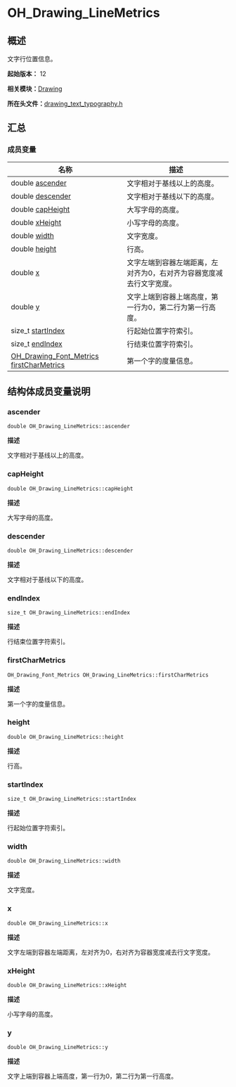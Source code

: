 # OH_Drawing_LineMetrics


## 概述

文字行位置信息。

**起始版本：** 12

**相关模块：**[Drawing](_drawing.md)

**所在头文件：**[drawing_text_typography.h](drawing__text__typography_8h.md)

## 汇总


### 成员变量

| 名称 | 描述 | 
| -------- | -------- |
| double [ascender](#ascender) | 文字相对于基线以上的高度。 | 
| double [descender](#descender) | 文字相对于基线以下的高度。 | 
| double [capHeight](#capheight) | 大写字母的高度。 | 
| double [xHeight](#xheight) | 小写字母的高度。 | 
| double [width](#width) | 文字宽度。 | 
| double [height](#height) | 行高。 | 
| double [x](#x) | 文字左端到容器左端距离，左对齐为0，右对齐为容器宽度减去行文字宽度。 | 
| double [y](#y) | 文字上端到容器上端高度，第一行为0，第二行为第一行高度。 | 
| size_t [startIndex](#startindex) | 行起始位置字符索引。 | 
| size_t [endIndex](#endindex) | 行结束位置字符索引。 | 
| [OH_Drawing_Font_Metrics](_o_h___drawing___font___metrics.md) [firstCharMetrics](#firstcharmetrics) | 第一个字的度量信息。 | 


## 结构体成员变量说明


### ascender

```
double OH_Drawing_LineMetrics::ascender
```

**描述**

文字相对于基线以上的高度。


### capHeight

```
double OH_Drawing_LineMetrics::capHeight
```

**描述**

大写字母的高度。


### descender

```
double OH_Drawing_LineMetrics::descender
```

**描述**

文字相对于基线以下的高度。


### endIndex

```
size_t OH_Drawing_LineMetrics::endIndex
```

**描述**

行结束位置字符索引。


### firstCharMetrics

```
OH_Drawing_Font_Metrics OH_Drawing_LineMetrics::firstCharMetrics
```

**描述**

第一个字的度量信息。


### height

```
double OH_Drawing_LineMetrics::height
```

**描述**

行高。


### startIndex

```
size_t OH_Drawing_LineMetrics::startIndex
```

**描述**

行起始位置字符索引。


### width

```
double OH_Drawing_LineMetrics::width
```

**描述**

文字宽度。


### x

```
double OH_Drawing_LineMetrics::x
```

**描述**

文字左端到容器左端距离，左对齐为0，右对齐为容器宽度减去行文字宽度。


### xHeight

```
double OH_Drawing_LineMetrics::xHeight
```

**描述**

小写字母的高度。


### y

```
double OH_Drawing_LineMetrics::y
```

**描述**

文字上端到容器上端高度，第一行为0，第二行为第一行高度。
